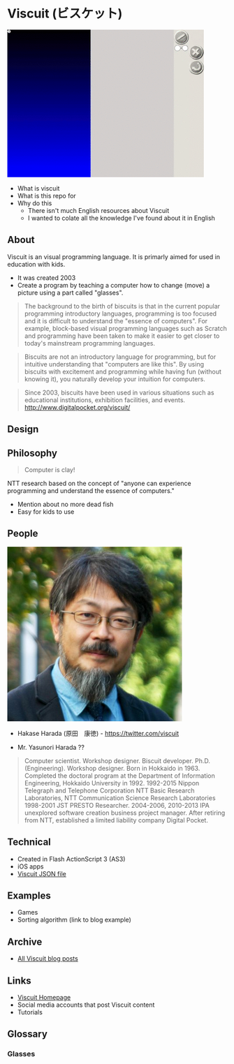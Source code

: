# Viscuit (ビスケット)

![](images/viscuitlandmovie2.gif)

- What is viscuit
- What is this repo for
- Why do this
  + There isn't much English resources about Viscuit
  + I wanted to colate all the knowledge I've found about it in English

## About

Viscuit is an visual programming language. It is primarly aimed for used in education with kids.

- It was created 2003
- Create a program by teaching a computer how to change (move) a picture using a part called "glasses".

> The background to the birth of biscuits is that in the current popular programming introductory languages, programming is too focused and it is difficult to understand the "essence of computers". For example, block-based visual programming languages ​​such as Scratch and programming have been taken to make it easier to get closer to today's mainstream programming languages.

> Biscuits are not an introductory language for programming, but for intuitive understanding that "computers are like this". By using biscuits with excitement and programming while having fun (without knowing it), you naturally develop your intuition for computers.

>Since 2003, biscuits have been used in various situations such as educational institutions, exhibition facilities, and events.
http://www.digitalpocket.org/viscuit/

## Design

## Philosophy
> Computer is clay!

NTT research based on the concept of "anyone can experience programming and understand the essence of computers."

- Mention about no more dead fish
- Easy for kids to use

## People

![Profile picture of Hakase Harada 原田　康徳](images/hakase_harada_profile_picture.jpg)

- Hakase Harada (原田　康徳) - https://twitter.com/viscuit

- Mr. Yasunori Harada ??

> Computer scientist. Workshop designer.
> Biscuit developer. Ph.D. (Engineering). Workshop designer. Born in Hokkaido in 1963. Completed the doctoral program at the Department of Information Engineering, Hokkaido University in 1992. 1992-2015 Nippon Telegraph and Telephone Corporation NTT Basic Research Laboratories, NTT Communication Science Research Laboratories 1998-2001 JST PRESTO Researcher. 2004-2006, 2010-2013 IPA unexplored software creation business project manager. After retiring from NTT, established a limited liability company Digital Pocket.

## Technical

- Created in Flash ActionScript 3 (AS3)
- iOS apps
- [Viscuit JSON file](#file-format)

## Examples

- Games
- Sorting algorithm (link to blog example)

## Archive

- [All Viscuit blog posts](#scraped-posts)

## Links

- [Viscuit Homepage](https://www.viscuit.com/)
- Social media accounts that post Viscuit content
- Tutorials

## Glossary

### Glasses
